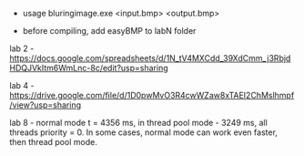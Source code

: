 * usage
bluringimage.exe <input.bmp> <output.bmp> <treadCount> <coreCount>

- before compiling, add easyBMP to labN folder

lab 2 - https://docs.google.com/spreadsheets/d/1N_tV4MXCdd_39XdCmm_j3RbjdHDQJVkItm6WmLnc-8c/edit?usp=sharing

lab 4 - https://drive.google.com/file/d/1D0pwMvO3R4cwWZaw8xTAEI2ChMslhmpf/view?usp=sharing

lab 8 - normal mode t = 4356 ms, in thread pool mode - 3249 ms, all threads priority = 0. In some cases, normal mode can work even faster, then thread pool mode.
